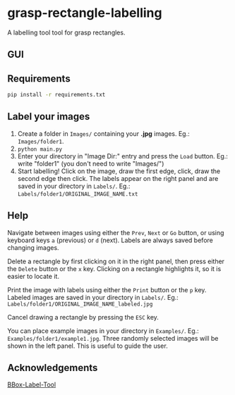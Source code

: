 # grasp-rectangle-labelling

A labelling tool tool for grasp rectangles.

## GUI

[](https://github.com/ulaval-damas/grasp-rectangle-labelling/blob/master/Resources/gui.png "GUI")

## Requirements

```bash
pip install -r requirements.txt
```

## Label your images

1. Create a folder in `Images/` containing your **.jpg** images. Eg.: `Images/folder1`.
2. `python main.py`
3. Enter your directory in "Image Dir:" entry and press the `Load` button. Eg.: write "folder1" (you don't need to write "Images/")
4. Start labelling! Click on the image, draw the first edge, click, draw the second edge then click. The labels appear on the right panel and are saved in your directory in `Labels/`. Eg.: `Labels/folder1/ORIGINAL_IMAGE_NAME.txt`

## Help

Navigate between images using either the `Prev`, `Next` or `Go` button, or using keyboard keys `a` (previous) or `d` (next). Labels are always saved before changing images.

Delete a rectangle by first clicking on it in the right panel, then press either the `Delete` button or the `x` key. Clicking on a rectangle highlights it, so it is easier to locate it.

Print the image with labels using either the `Print` button or the `p` key. Labeled images are saved in your directory in `Labels/`. Eg.: `Labels/folder1/ORIGINAL_IMAGE_NAME_labeled.jpg`

Cancel drawing a rectangle by pressing the `ESC` key.

You can place example images in your directory in `Examples/`. Eg.: `Examples/folder1/example1.jpg`. Three randomly selected images will be shown in the left panel. This is useful to guide the user.

## Acknowledgements

[BBox-Label-Tool](https://github.com/puzzledqs/BBox-Label-Tool)



